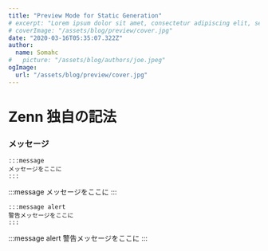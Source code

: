```yaml
---
title: "Preview Mode for Static Generation"
# excerpt: "Lorem ipsum dolor sit amet, consectetur adipiscing elit, sed do eiusmod tempor incididunt ut labore et dolore magna aliqua. Praesent elementum facilisis leo vel fringilla est ullamcorper eget. At imperdiet dui accumsan sit amet nulla facilities morbi tempus."
# coverImage: "/assets/blog/preview/cover.jpg"
date: "2020-03-16T05:35:07.322Z"
author:
  name: Somahc
#   picture: "/assets/blog/authors/joe.jpeg"
ogImage:
  url: "/assets/blog/preview/cover.jpg"
---
```


# Zenn 独自の記法

### メッセージ

```
:::message
メッセージをここに
:::
```

:::message
メッセージをここに
:::

```
:::message alert
警告メッセージをここに
:::
```

:::message alert
警告メッセージをここに
:::